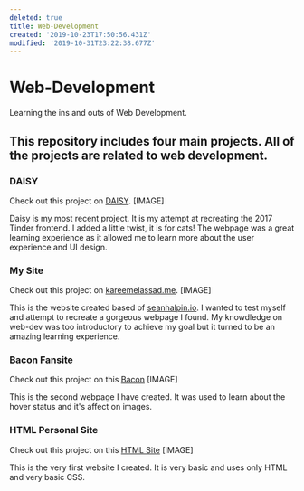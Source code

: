 ```yaml
---
deleted: true
title: Web-Development
created: '2019-10-23T17:50:56.431Z'
modified: '2019-10-31T23:22:38.677Z'
---
```


# Web-Development
Learning the ins and outs of Web Development.

## This repository includes four main projects. All of the projects are related to web development.

### DAISY
Check out this project on [DAISY](http://kareemelassad.me/Web-Development/DAISY/).
[IMAGE]

Daisy is my most recent project. It is my attempt at recreating the 2017 Tinder frontend. I added a little twist, it is for cats! The webpage was a great learning experience as it allowed me to learn more about the user experience and UI design.

### My Site
Check out this project on [kareemelassad.me](http://kareemelassad.me).
[IMAGE]

This is the website created based of [seanhalpin.io](http://seanhalpin.io). I wanted to test myself and attempt to recreate a gorgeous webpage I found. My knowdledge on web-dev was too introductory to achieve my goal but it turned to be an amazing learning experience. 

### Bacon Fansite
Check out this project on this [Bacon](http://kareemelassad.me/Web-Development/Bacon%20Fansite/)
[IMAGE]

This is the second webpage I have created. It was used to learn about the hover status and it's affect on images.

### HTML Personal Site
Check out this project on this [HTML Site](http://kareemelassad.me/Web-Development/HTML%20Personal%20Site/)
[IMAGE]

This is the very first website I created. It is very basic and uses only HTML and very basic CSS.
